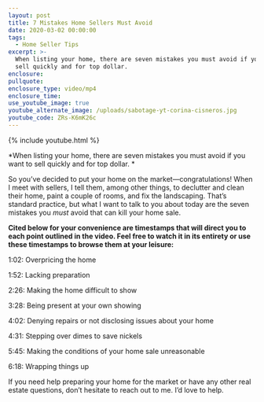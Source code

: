 ```yaml
---
layout: post
title: 7 Mistakes Home Sellers Must Avoid
date: 2020-03-02 00:00:00
tags:
  - Home Seller Tips
excerpt: >-
  When listing your home, there are seven mistakes you must avoid if you want to
  sell quickly and for top dollar.
enclosure:
pullquote:
enclosure_type: video/mp4
enclosure_time:
use_youtube_image: true
youtube_alternate_image: /uploads/sabotage-yt-corina-cisneros.jpg
youtube_code: ZRs-K6mK26c
---
```


{% include youtube.html %}

*When listing your home, there are seven mistakes you must avoid if you want to sell quickly and for top dollar. *

So you’ve decided to put your home on the market—congratulations\! When I meet with sellers, I tell them, among other things, to declutter and clean their home, paint a couple of rooms, and fix the landscaping. That’s standard practice, but what I want to talk to you about today are the seven mistakes you *must* avoid that can kill your home sale.&nbsp;

**Cited below for your convenience are timestamps that will direct you to each point outlined in the video. Feel free to watch it in its entirety or use these timestamps to browse them at your leisure:&nbsp;**

1:02: Overpricing the home&nbsp;

1:52: Lacking preparation

2:26: Making the home difficult to show&nbsp;

3:28: Being present at your own showing&nbsp;

4:02: Denying repairs or not disclosing issues about your home

4:31: Stepping over dimes to save nickels&nbsp;&nbsp;

5:45: Making the conditions of your home sale unreasonable&nbsp;

6:18: Wrapping things up&nbsp;

If you need help preparing your home for the market or have any other real estate questions, don’t hesitate to reach out to me. I’d love to help.